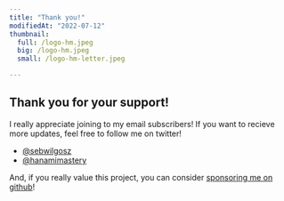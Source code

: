 ```yaml
---
title: "Thank you!"
modifiedAt: "2022-07-12"
thumbnail:
  full: /logo-hm.jpeg
  big: /logo-hm.jpeg
  small: /logo-hm-letter.jpeg

---
```


## Thank you for your support!

I really appreciate joining to my email subscribers! If you want to recieve more updates, feel free to follow me on twitter!

- [@sebwilgosz](https://twitter.com/sebwilgosz)
- [@hanamimastery](https://twitter.com/hanamimastery)


And, if you really value this project, you can consider [sponsoring me on github](https://github.com/sponsors/swilgosz)!
